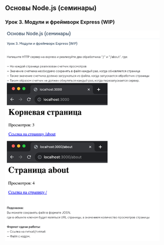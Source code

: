 ## Основы Node.js (семинары)
### Урок 3. Модули и фреймворк Express (WIP)

![Screenshot of task 1](img/1.png)